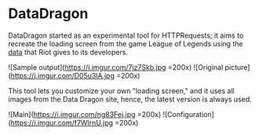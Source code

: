 # DataDragon

DataDragon started as an experimental tool for HTTPRequests; it aims to recreate the loading screen from the game League of Legends using the [data](https://developer.riotgames.com/docs/lol#data-dragon) that Riot gives to its developers.

![Sample output](https://i.imgur.com/7jz7Skb.jpg =200x) ![Original picture](https://i.imgur.com/D05u3lA.jpg =200x)

This tool lets you customize your own "loading screen," and it uses all images from the Data Dragon site, hence, the latest version is always used.

![Main](https://i.imgur.com/ng83Fej.jpg =200x) ![Configuration](https://i.imgur.com/f7WlrnU.jpg =200x)